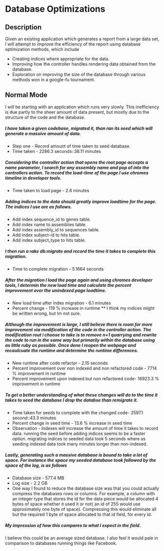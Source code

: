 # Database Optimizations

## Description

Given an existing application which generates a report from a large data set, I will attempt to improve the efficiency of the report using database optimization methods, which include
* Creating indices where appropriate for the data.
* Improving how the controller handles rendering data obtained from the database.
* Exploration on improving the size of the database through various methods won in a google-fu tournament.

## Normal Mode

I will be starting with an application which runs very slowly.  This inefficiency is due partly to the sheer amount of data present, but mostly due to the structure of the code and the database.

##### I have taken a given codebase, migrated it, than ran its seed which will generate a massive amount of data.
* Step one - Record amount of time taken to seed database.
 * Time taken - 2286.3 seconds::38.11 minutes

##### Considering the controller action that opens the root page accepts a name parameter, I search for any assembly name and pop a1 into the controllers action. To record the load-time of the page I use chromes timeline in developer tools.
* Time taken to load page - 2.8 minutes

##### Adding indices to the data should greatly improve loadtime for the page. The indices I use are as follows.
* Add index sequence_id to genes table.
* Add index name to assemblies table.
* Add index assembly_id to sequences table.
* Add index subject-id to hits table.
* Add index subject_type to hits table.

##### I then run a rake db:migrate and record the time it takes to complete this migration.
* Time to complete migration - 5.1664 seconds

##### After the migration I load the page again and using chromes developer tools, I determin the new load time and calculate the percent improvement over the unindexed page loadtime.
* New load time after index migration - 6.1 minutes
* Percent change - 119 % increase in runtime
** I think my indices might be written wrong, but Im not sure.

##### Although the improvement is large, I still believe there is room for more improvement via modification of the code in the controller action. The modification rout i choose to take is to remove n+1 quarrying and rewrite the code to run in the same way but primarily within the database using as little ruby as possible. Once done I reopen the webpage and recaulcuate the runtime and determine the runtime differences.
* New runtime after code refactor - 2.15 seconds
* Percent improvement over non indexed and non refactored code - 7714 % improvement in runtime
* Percent improvement upon indexed but non refactored code- 16923.3 % improvement in runtime

##### To get a better understanding of what these changes will do to the time it takes to seed the database I drop the databse than remigrate it.
* Time taken for seeds to complete with the changed code- 2597.1 second::43.3 minutes
* Percent change in seed time - 13.6 % increase in seed time
* Observation - Indexes will increase the amount of time it takes to record data. running the seed before adding indices seems to be a faster option. migrating indices to seeded data took 5 seconds where as seeding indexed data took many minutes longer than non-indexed.

##### Lastly, generating such a massive database is bound to take a lot of space. For instance the space my seeded database took followed by the space of the log, is as follows
* Database size - 577.4 MB
* Log size - 2.2 GB
* One way I found to reduce the database size was that you could actually compress the databases rows or columns. For example, a column with an integer type that stores the id for the data piece would be allocated 4 bytes of space whether it used it or not( an id of 255 would use approximately one byte of space). Compressing this would eliminate all but the required 1 byte of space allocated to that id field, for every id.

##### My impression of how this compares to what I expect in the field.

I believe this could be an average sized database. I also feel it would pale in comparison to databases running things like Facebook.
